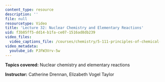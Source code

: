 ```yaml
---
content_type: resource
description: ''
file: null
resourcetype: Video
title: 'Lecture 32: Nuclear Chemistry and Elementary Reactions'
uid: f3b85ff5-dd14-b1fa-ce07-1516ad8db239
video_files:
  video_captions_file: /courses/chemistry/5-111-principles-of-chemical-science-fall-2008/video-lectures/lecture-32/PJFW3Vrv-5w.vtt
video_metadata:
  youtube_id: PJFW3Vrv-5w
---
```


**Topics covered:** Nuclear chemistry and elementary reactions

**Instructor:** Catherine Drennan, Elizabeth Vogel Taylor